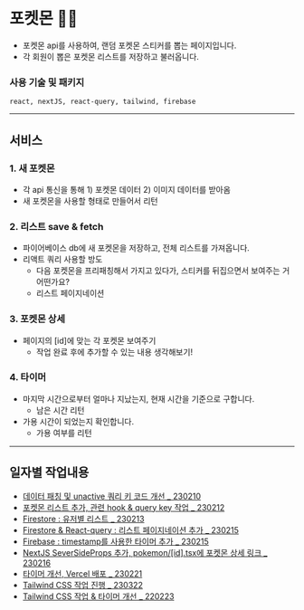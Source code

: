 # 포켓몬 🥚🐣

- 포켓몬 api를 사용하여, 랜덤 포켓몬 스티커를 뽑는 페이지입니다.
- 각 회원이 뽑은 포켓몬 리스트를 저장하고 불러옵니다.

### 사용 기술 및 패키지

```
react, nextJS, react-query, tailwind, firebase
```

---

## 서비스

### 1. 새 포켓몬

- 각 api 통신을 통해 1) 포켓몬 데이터 2) 이미지 데이터를 받아옴
- 새 포켓몬을 사용할 형태로 만들어서 리턴

### 2. 리스트 save & fetch

- 파이어베이스 db에 새 포켓몬을 저장하고, 전체 리스트를 가져옵니다.
- 리액트 쿼리 사용할 방도
  - 다음 포켓몬을 프리패칭해서 가지고 있다가, 스티커를 뒤집으면서 보여주는 거 어떤가요?
  - 리스트 페이지네이션

### 3. 포켓몬 상세

- 페이지의 [id]에 맞는 각 포켓몬 보여주기
  - 작업 완료 후에 추가할 수 있는 내용 생각해보기!

### 4. 타이머

- 마지막 시간으로부터 얼마나 지났는지, 현재 시간을 기준으로 구합니다.
  - 남은 시간 리턴
- 가용 시간이 되었는지 확인합니다.
  - 가용 여부를 리턴

---

## 일자별 작업내용

- [데이터 패칭 및 unactive 쿼리 키 코드 개선 _ 230210](https://github.com/dusunax/toy/issues/9)
- [포켓몬 리스트 추가, 관련 hook & query key 작업 _ 230212](https://github.com/dusunax/toy/issues/11)
- [Firestore : 유저별 리스트 _ 230213](https://github.com/dusunax/toy/issues/13)
- [Firestore & React-query : 리스트 페이지네이션 추가 _ 230215](https://github.com/dusunax/toy/issues/15)
- [Firebase : timestamp를 사용한 타이머 추가 _ 230215](https://github.com/dusunax/toy/issues/17)
- [NextJS SeverSideProps 추가, pokemon/[id].tsx에 포켓몬 상세 링크 _ 230216](https://github.com/dusunax/toy/issues/20)
- [타이머 개선, Vercel 배포 _ 230221](https://github.com/dusunax/toy/issues/23)
- [Tailwind CSS 작업 진행 _ 230322](https://github.com/dusunax/toy/issues/24)
- [Tailwind CSS 작업 & 타이머 개선 _ 220223](https://github.com/dusunax/toy/issues/27)
